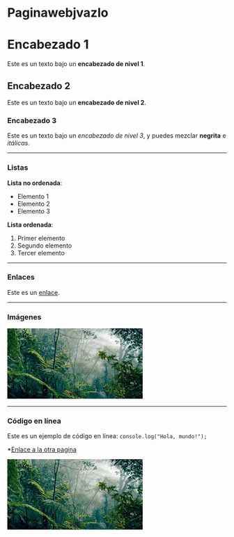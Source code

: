 # Paginawebjvazlo


# Encabezado 1
Este es un texto bajo un **encabezado de nivel 1**. 

## Encabezado 2
Este es un texto bajo un **encabezado de nivel 2**.

### Encabezado 3
Este es un texto bajo un _encabezado de nivel 3_, y puedes mezclar **negrita** e _itálicas_.

---

### Listas
**Lista no ordenada**:
- Elemento 1
- Elemento 2
- Elemento 3

**Lista ordenada**:
1. Primer elemento
2. Segundo elemento
3. Tercer elemento

---

### Enlaces
Este es un [enlace](OTRO.md).

---

### Imágenes
![Texto alternativo de la imagen](assets/descarga.jpeg)

---

### Código en línea
Este es un ejemplo de código en línea: `console.log("Hola, mundo!");`





*[Enlace a la otra pagina](OTRO.md)

![Descripcion de la imagen](assets/descarga.jpeg)
